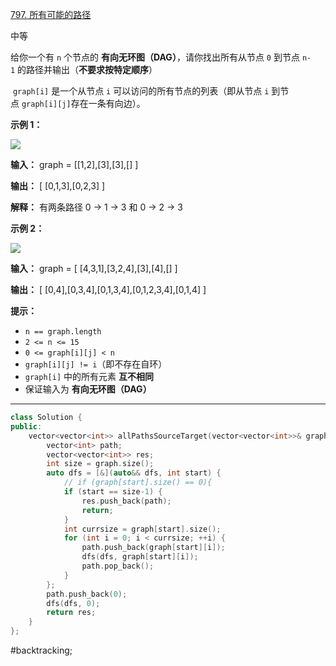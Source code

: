[797. 所有可能的路径](https://leetcode.cn/problems/all-paths-from-source-to-target/)

中等

给你一个有 `n` 个节点的 **有向无环图（DAG）**，请你找出所有从节点 `0` 到节点 `n-1` 的路径并输出（**不要求按特定顺序**）

 `graph[i]` 是一个从节点 `i` 可以访问的所有节点的列表（即从节点 `i` 到节点 `graph[i][j]`存在一条有向边）。

**示例 1：**

![](https://assets.leetcode.com/uploads/2020/09/28/all_1.jpg)

**输入：** graph =  [[1,2],[3],[3],[] ]

**输出：** [ [0,1,3],[0,2,3] ]

**解释：** 有两条路径 0 -> 1 -> 3 和 0 -> 2 -> 3

**示例 2：**

![](https://assets.leetcode.com/uploads/2020/09/28/all_2.jpg)

**输入：** graph = [ [4,3,1],[3,2,4],[3],[4],[] ]

**输出：** [ [0,4],[0,3,4],[0,1,3,4],[0,1,2,3,4],[0,1,4] ]

**提示：**

- `n == graph.length`
- `2 <= n <= 15`
- `0 <= graph[i][j] < n`
- `graph[i][j] != i`（即不存在自环）
- `graph[i]` 中的所有元素 **互不相同**
- 保证输入为 **有向无环图（DAG）**
---- ----
```cpp
class Solution {
public:
    vector<vector<int>> allPathsSourceTarget(vector<vector<int>>& graph) {
        vector<int> path;
        vector<vector<int>> res;
        int size = graph.size();
        auto dfs = [&](auto&& dfs, int start) {
            // if (graph[start].size() == 0){
            if (start == size-1) {
                res.push_back(path);
                return;
            }
            int currsize = graph[start].size();
            for (int i = 0; i < currsize; ++i) {
                path.push_back(graph[start][i]);
                dfs(dfs, graph[start][i]);
                path.pop_back();
            }
        };
        path.push_back(0);
        dfs(dfs, 0);
        return res;
    }
};
```
#backtracking;
